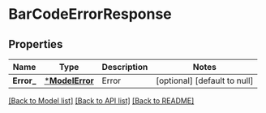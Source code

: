 # BarCodeErrorResponse

## Properties

Name | Type | Description | Notes
------------ | ------------- | ------------- | -------------
**Error_** | [***ModelError**](ModelError.md) | Error | [optional] [default to null]

[[Back to Model list]](../README.md#documentation-for-models) [[Back to API list]](../README.md#documentation-for-api-endpoints) [[Back to README]](../README.md)
